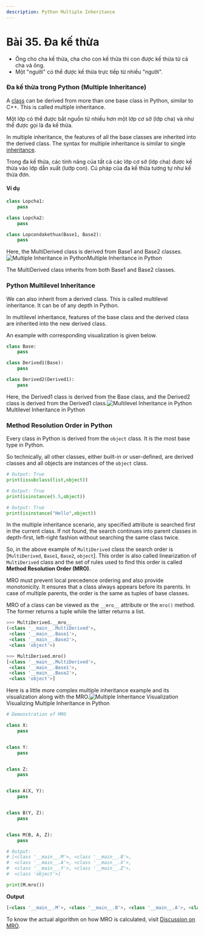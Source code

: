 ```yaml
---
description: Python Multiple Inheritance
---
```


# Bài 35. Đa kế thừa

* Ông cho cha kế thừa, cha cho con kế thừa thì con được kế thừa từ cả cha và ông.
* Một "người" có thể được kế thừa trực tiếp từ nhiều "người".

### Đa kế thừa trong Python \(Multiple Inheritance\) <a id="inheritance"></a>

A [class](https://www.programiz.com/python-programming/class) can be derived from more than one base class in Python, similar to C++. This is called multiple inheritance.

Một lớp có thể được bắt nguồn từ nhiều hơn một lớp cơ sở \(lớp cha\) và như thế được gọi là đa kế thừa.

In multiple inheritance, the features of all the base classes are inherited into the derived class. The syntax for multiple inheritance is similar to single [inheritance](https://www.programiz.com/python-programming/inheritance).

Trong đa kế thừa, các tính năng của tất cả các lớp cơ sở \(lớp cha\) được kế thừa vào lớp dẫn xuất \(lướp con\). Cú pháp của đa kế thừa tương tự như kế thừa đơn.

#### Ví dụ

```python
class Lopcha1:
    pass

class Lopcha2:
    pass

class Lopcondakethua(Base1, Base2):
    pass
```

Here, the MultiDerived class is derived from Base1 and Base2 classes.![Multiple Inheritance in Python](https://cdn.programiz.com/sites/tutorial2program/files/MultipleInheritance.jpg)Multiple Inheritance in Python

The MultiDerived class inherits from both Base1 and Base2 classes.

### Python Multilevel Inheritance <a id="multilevel"></a>

We can also inherit from a derived class. This is called multilevel inheritance. It can be of any depth in Python.

In multilevel inheritance, features of the base class and the derived class are inherited into the new derived class.

An example with corresponding visualization is given below.

```python
class Base:
    pass

class Derived1(Base):
    pass

class Derived2(Derived1):
    pass
```

Here, the Derived1 class is derived from the Base class, and the Derived2 class is derived from the Derived1 class.![Multilevel Inheritance in Python](https://cdn.programiz.com/sites/tutorial2program/files/MultilevelInheritance.jpg)Multilevel Inheritance in Python

### Method Resolution Order in Python <a id="resolution"></a>

Every class in Python is derived from the `object` class. It is the most base type in Python.

So technically, all other classes, either built-in or user-defined, are derived classes and all objects are instances of the `object` class.

```python
# Output: True
print(issubclass(list,object))

# Output: True
print(isinstance(5.5,object))

# Output: True
print(isinstance("Hello",object))
```

In the multiple inheritance scenario, any specified attribute is searched first in the current class. If not found, the search continues into parent classes in depth-first, left-right fashion without searching the same class twice.

So, in the above example of `MultiDerived` class the search order is \[`MultiDerived`, `Base1`, `Base2`, `object`\]. This order is also called linearization of `MultiDerived` class and the set of rules used to find this order is called **Method Resolution Order \(MRO\)**.

MRO must prevent local precedence ordering and also provide monotonicity. It ensures that a class always appears before its parents. In case of multiple parents, the order is the same as tuples of base classes.

MRO of a class can be viewed as the `__mro__` attribute or the `mro()` method. The former returns a tuple while the latter returns a list.

```python
>>> MultiDerived.__mro__
(<class '__main__.MultiDerived'>,
 <class '__main__.Base1'>,
 <class '__main__.Base2'>,
 <class 'object'>)

>>> MultiDerived.mro()
[<class '__main__.MultiDerived'>,
 <class '__main__.Base1'>,
 <class '__main__.Base2'>,
 <class 'object'>]
```

Here is a little more complex multiple inheritance example and its visualization along with the MRO.![Multiple Inheritance Visualization](https://cdn.programiz.com/sites/tutorial2program/files/MRO.jpg)Visualizing Multiple Inheritance in Python

```python
# Demonstration of MRO

class X:
    pass


class Y:
    pass


class Z:
    pass


class A(X, Y):
    pass


class B(Y, Z):
    pass


class M(B, A, Z):
    pass

# Output:
# [<class '__main__.M'>, <class '__main__.B'>,
#  <class '__main__.A'>, <class '__main__.X'>,
#  <class '__main__.Y'>, <class '__main__.Z'>,
#  <class 'object'>]

print(M.mro())
```

**Output**

```python
[<class '__main__.M'>, <class '__main__.B'>, <class '__main__.A'>, <class '__main__.X'>, <class '__main__.Y'>, <class '__main__.Z'>, <class 'object'>]
```

To know the actual algorithm on how MRO is calculated, visit [Discussion on MRO](http://www.python.org/download/releases/2.3/mro/).


